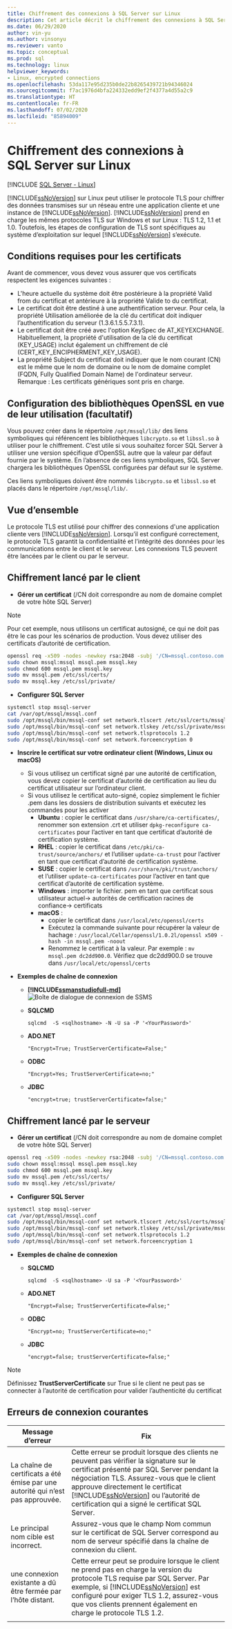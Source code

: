 ```yaml
---
title: Chiffrement des connexions à SQL Server sur Linux
description: Cet article décrit le chiffrement des connexions à SQL Server sur Linux.
ms.date: 06/29/2020
author: vin-yu
ms.author: vinsonyu
ms.reviewer: vanto
ms.topic: conceptual
ms.prod: sql
ms.technology: linux
helpviewer_keywords:
- Linux, encrypted connections
ms.openlocfilehash: 53da117e95d235b0de22b8265439721b94346024
ms.sourcegitcommit: f7ac1976d4bfa224332edd9ef2f4377a4d55a2c9
ms.translationtype: HT
ms.contentlocale: fr-FR
ms.lasthandoff: 07/02/2020
ms.locfileid: "85894009"
---
```

# <a name="encrypting-connections-to-sql-server-on-linux"></a>Chiffrement des connexions à SQL Server sur Linux

[!INCLUDE [SQL Server - Linux](../includes/applies-to-version/sql-linux.md)]

[!INCLUDE[ssNoVersion](../includes/ssnoversion-md.md)] sur Linux peut utiliser le protocole TLS pour chiffrer des données transmises sur un réseau entre une application cliente et une instance de [!INCLUDE[ssNoVersion](../includes/ssnoversion-md.md)]. [!INCLUDE[ssNoVersion](../includes/ssnoversion-md.md)] prend en charge les mêmes protocoles TLS sur Windows et sur Linux : TLS 1.2, 1.1 et 1.0. Toutefois, les étapes de configuration de TLS sont spécifiques au système d’exploitation sur lequel [!INCLUDE[ssNoVersion](../includes/ssnoversion-md.md)] s’exécute.  

## <a name="requirements-for-certificates"></a>Conditions requises pour les certificats 
Avant de commencer, vous devez vous assurer que vos certificats respectent les exigences suivantes :
- L'heure actuelle du système doit être postérieure à la propriété Valid from du certificat et antérieure à la propriété Valide to du certificat.
- Le certificat doit être destiné à une authentification serveur. Pour cela, la propriété Utilisation améliorée de la clé du certificat doit indiquer l’authentification du serveur (1.3.6.1.5.5.7.3.1).
- Le certificat doit être créé avec l'option KeySpec de AT_KEYEXCHANGE. Habituellement, la propriété d'utilisation de la clé du certificat (KEY_USAGE) inclut également un chiffrement de clé (CERT_KEY_ENCIPHERMENT_KEY_USAGE).
- La propriété Subject du certificat doit indiquer que le nom courant (CN) est le même que le nom de domaine ou le nom de domaine complet (FQDN, Fully Qualified Domain Name) de l'ordinateur serveur. Remarque : Les certificats génériques sont pris en charge.

## <a name="configuring-the-openssl-libraries-for-use-optional"></a>Configuration des bibliothèques OpenSSL en vue de leur utilisation (facultatif)
Vous pouvez créer dans le répertoire `/opt/mssql/lib/` des liens symboliques qui référencent les bibliothèques `libcrypto.so` et `libssl.so` à utiliser pour le chiffrement. C’est utile si vous souhaitez forcer SQL Server à utiliser une version spécifique d’OpenSSL autre que la valeur par défaut fournie par le système. En l’absence de ces liens symboliques, SQL Server chargera les bibliothèques OpenSSL configurées par défaut sur le système.

Ces liens symboliques doivent être nommés `libcrypto.so` et `libssl.so` et placés dans le répertoire `/opt/mssql/lib/`.

## <a name="overview"></a>Vue d’ensemble
Le protocole TLS est utilisé pour chiffrer des connexions d'une application cliente vers [!INCLUDE[ssNoVersion](../includes/ssnoversion-md.md)]. Lorsqu’il est configuré correctement, le protocole TLS garantit la confidentialité et l’intégrité des données pour les communications entre le client et le serveur.  Les connexions TLS peuvent être lancées par le client ou par le serveur. 

## <a name="client-initiated-encryption"></a>Chiffrement lancé par le client 
- **Gérer un certificat** (/CN doit correspondre au nom de domaine complet de votre hôte SQL Server)

> [!NOTE]
> Pour cet exemple, nous utilisons un certificat autosigné, ce qui ne doit pas être le cas pour les scénarios de production. Vous devez utiliser des certificats d’autorité de certification. 

```bash
openssl req -x509 -nodes -newkey rsa:2048 -subj '/CN=mssql.contoso.com' -keyout mssql.key -out mssql.pem -days 365 
sudo chown mssql:mssql mssql.pem mssql.key 
sudo chmod 600 mssql.pem mssql.key   
sudo mv mssql.pem /etc/ssl/certs/ 
sudo mv mssql.key /etc/ssl/private/ 
```

- **Configurer SQL Server**

```bash
systemctl stop mssql-server 
cat /var/opt/mssql/mssql.conf 
sudo /opt/mssql/bin/mssql-conf set network.tlscert /etc/ssl/certs/mssql.pem 
sudo /opt/mssql/bin/mssql-conf set network.tlskey /etc/ssl/private/mssql.key 
sudo /opt/mssql/bin/mssql-conf set network.tlsprotocols 1.2 
sudo /opt/mssql/bin/mssql-conf set network.forceencryption 0 
```

- **Inscrire le certificat sur votre ordinateur client (Windows, Linux ou macOS)**

    -   Si vous utilisez un certificat signé par une autorité de certification, vous devez copier le certificat d’autorité de certification au lieu du certificat utilisateur sur l’ordinateur client. 
    -   Si vous utilisez le certificat auto-signé, copiez simplement le fichier .pem dans les dossiers de distribution suivants et exécutez les commandes pour les activer 
        - **Ubuntu** : copier le certificat dans `/usr/share/ca-certificates/`, renommer son extension .crt et utiliser `dpkg-reconfigure ca-certificates` pour l’activer en tant que certificat d’autorité de certification système. 
        - **RHEL** : copier le certificat dans `/etc/pki/ca-trust/source/anchors/` et l’utiliser `update-ca-trust` pour l’activer en tant que certificat d’autorité de certification système.
        - **SUSE** : copier le certificat dans `/usr/share/pki/trust/anchors/` et l’utiliser `update-ca-certificates` pour l’activer en tant que certificat d’autorité de certification système.
        - **Windows** :  importer le fichier. pem en tant que certificat sous utilisateur actuel-> autorités de certification racines de confiance-> certificats
        - **macOS** : 
           - copier le certificat dans `/usr/local/etc/openssl/certs`
           - Exécutez la commande suivante pour récupérer la valeur de hachage : `/usr/local/Cellar/openssl/1.0.2l/openssl x509 -hash -in mssql.pem -noout`
           - Renommez le certificat à la valeur. Par exemple : `mv mssql.pem dc2dd900.0`. Vérifiez que dc2dd900.0 se trouve dans `/usr/local/etc/openssl/certs`
    
-   **Exemples de chaîne de connexion** 

    - **[!INCLUDE[ssmanstudiofull-md](../includes/ssmanstudiofull-md.md)]**   
  ![Boîte de dialogue de connexion de SSMS](media/sql-server-linux-encrypted-connections/ssms-encrypt-connection.png "Boîte de dialogue de connexion de SSMS")  
  
    - **SQLCMD** 

        `sqlcmd  -S <sqlhostname> -N -U sa -P '<YourPassword>'`

    - **ADO.NET** 

        `"Encrypt=True; TrustServerCertificate=False;"`

    - **ODBC** 

        `"Encrypt=Yes; TrustServerCertificate=no;"`

    - **JDBC** 

        `"encrypt=true; trustServerCertificate=false;"`

## <a name="server-initiated-encryption"></a>Chiffrement lancé par le serveur 

- **Gérer un certificat** (/CN doit correspondre au nom de domaine complet de votre hôte SQL Server)

```bash
openssl req -x509 -nodes -newkey rsa:2048 -subj '/CN=mssql.contoso.com' -keyout mssql.key -out mssql.pem -days 365 
sudo chown mssql:mssql mssql.pem mssql.key 
sudo chmod 600 mssql.pem mssql.key   
sudo mv mssql.pem /etc/ssl/certs/ 
sudo mv mssql.key /etc/ssl/private/ 
```

- **Configurer SQL Server**

```bash
systemctl stop mssql-server 
cat /var/opt/mssql/mssql.conf 
sudo /opt/mssql/bin/mssql-conf set network.tlscert /etc/ssl/certs/mssql.pem 
sudo /opt/mssql/bin/mssql-conf set network.tlskey /etc/ssl/private/mssql.key 
sudo /opt/mssql/bin/mssql-conf set network.tlsprotocols 1.2 
sudo /opt/mssql/bin/mssql-conf set network.forceencryption 1 
```

-   **Exemples de chaîne de connexion** 

    - **SQLCMD**

        `sqlcmd  -S <sqlhostname> -U sa -P '<YourPassword>'`

    - **ADO.NET** 

        `"Encrypt=False; TrustServerCertificate=False;"`

    - **ODBC** 

        `"Encrypt=no; TrustServerCertificate=no;"`

    - **JDBC** 

        `"encrypt=false; trustServerCertificate=false;"`

> [!NOTE]
> Définissez **TrustServerCertificate** sur True si le client ne peut pas se connecter à l’autorité de certification pour valider l’authenticité du certificat

## <a name="common-connection-errors"></a>Erreurs de connexion courantes  

|Message d’erreur |Fix |
|--- |--- |
|La chaîne de certificats a été émise par une autorité qui n’est pas approuvée.  |Cette erreur se produit lorsque des clients ne peuvent pas vérifier la signature sur le certificat présenté par SQL Server pendant la négociation TLS. Assurez-vous que le client approuve directement le certificat [!INCLUDE[ssNoVersion](../includes/ssnoversion-md.md)] ou l’autorité de certification qui a signé le certificat SQL Server. |
|Le principal nom cible est incorrect.  |Assurez-vous que le champ Nom commun sur le certificat de SQL Server correspond au nom de serveur spécifié dans la chaîne de connexion du client. |  
|une connexion existante a dû être fermée par l’hôte distant. |Cette erreur peut se produire lorsque le client ne prend pas en charge la version du protocole TLS requise par SQL Server. Par exemple, si [!INCLUDE[ssNoVersion](../includes/ssnoversion-md.md)] est configuré pour exiger TLS 1.2, assurez-vous que vos clients prennent également en charge le protocole TLS 1.2. |
| | |   
